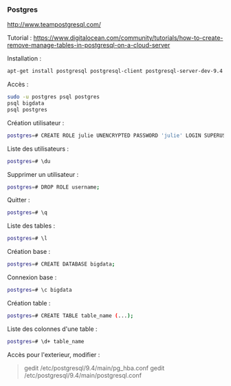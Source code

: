 ### Postgres ###


http://www.teampostgresql.com/

Tutorial : https://www.digitalocean.com/community/tutorials/how-to-create-remove-manage-tables-in-postgresql-on-a-cloud-server

Installation :
```sh
apt-get install postgresql postgresql-client postgresql-server-dev-9.4  
```

Accès :
```sh
sudo -u postgres psql postgres  
psql bigdata
psql postgres
```

Création utilisateur :
```sh
postgres=# CREATE ROLE julie UNENCRYPTED PASSWORD 'julie' LOGIN SUPERUSER CREATEDB CREATEROLE;  
```

Liste des utilisateurs :
```sh
postgres=# \du  
```
Supprimer un utilisateur :
```sh
postgres=# DROP ROLE username;  
```

Quitter :
```sh
postgres=# \q  
```

Liste des tables :
```sh
postgres=# \l  
```

Création base :
```sh
postgres=# CREATE DATABASE bigdata;  
```

Connexion base :
```sh
postgres=# \c bigdata  
```
Création table :  
```sh
postgres=# CREATE TABLE table_name (...);  
```
Liste des colonnes d'une table :
```sh
postgres=# \d+ table_name  
```

Accès pour l'exterieur, modifier :

> gedit /etc/postgresql/9.4/main/pg_hba.conf
> gedit /etc/postgresql/9.4/main/postgresql.conf
